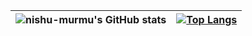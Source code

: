 

![nishu-murmu's GitHub stats](https://github-readme-stats.vercel.app/api?username=nishu-murmu&show_icons=true&theme=gruvbox) |[![Top Langs](https://github-readme-stats.vercel.app/api/top-langs/?username=nishu-murmu&layout=compact&theme=gruvbox)](https://github.com/nishu-murmu/github-readme-stats)
----|----
